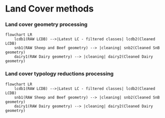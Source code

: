 # Land Cover methods


### Land cover geometry processing
```mermaid
flowchart LR
    lcdb1(RAW LCDB) -->|Latest LC - filtered classes| lcdb2(Cleaned LCDB)
    snb1(RAW Sheep and Beef geometry) --> |cleaning| snb2(Cleaned SnB geometry)
    dairy1(RAW Dairy geometry) --> |cleaning| dairy2(Cleaned Dairy geometry)

```

### Land cover typology reductions processing
```mermaid
flowchart LR
    lcdb1(RAW LCDB) -->|Latest LC - filtered classes| lcdb2(Cleaned LCDB)
    snb1(RAW Sheep and Beef geometry) --> |cleaning| snb2(Cleaned SnB geometry)
    dairy1(RAW Dairy geometry) --> |cleaning| dairy2(Cleaned Dairy geometry)

```

